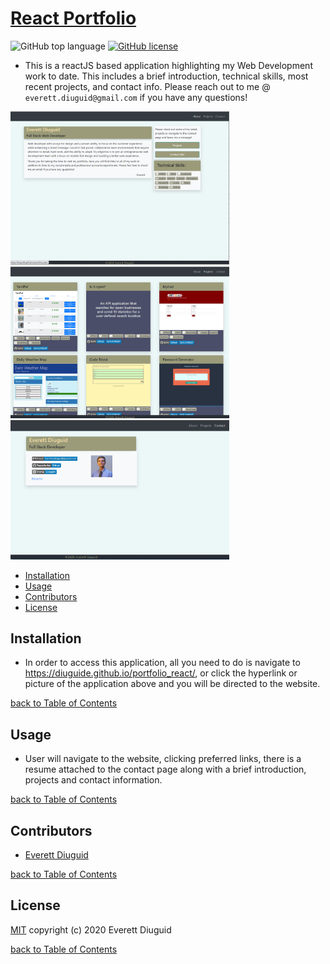 # [React Portfolio](https://diuguide.github.io/portfolio_react/)


![GitHub top language](https://img.shields.io/github/languages/top/s-suresh-kumar/yard-pal)
[![GitHub license](https://img.shields.io/github/license/s-suresh-kumar/yard-pal)](LICENSE)

- This is a reactJS based application highlighting my Web Development work to date.  This includes a brief introduction, technical skills, most recent projects, and contact info.  Please reach out to me @ ```everett.diuguid@gmail.com``` if you have any questions!  

<a href="https://diuguide.github.io/portfolio_react/">
<img src="./screenshot_two_portfolio.png" alt="portfolio" width="350">
<img src="./screenshot_portfolio.png" alt="portfolio" width="350">
<img src="./screenshot_three_portfolio.png" alt="portfolio" width="350">
</a>


- [Installation](#installation)
- [Usage](#usage)
- [Contributors](#contributors)
- [License](#license)

## Installation

- In order to access this application, all you need to do is navigate to <https://diuguide.github.io/portfolio_react/>, or click the hyperlink or picture of the application above and you will be directed to the website.

[back to Table of Contents](#table-of-contents)

## Usage

- User will navigate to the website, clicking preferred links, there is a resume attached to the contact page along with a brief introduction, projects and contact information.

[back to Table of Contents](#table-of-contents)

## Contributors

- [Everett Diuguid](https://github.com/diuguide/)

[back to Table of Contents](#table-of-contents)

## License

[MIT](LICENSE) copyright (c) 2020 Everett Diuguid

[back to Table of Contents](#table-of-contents)
